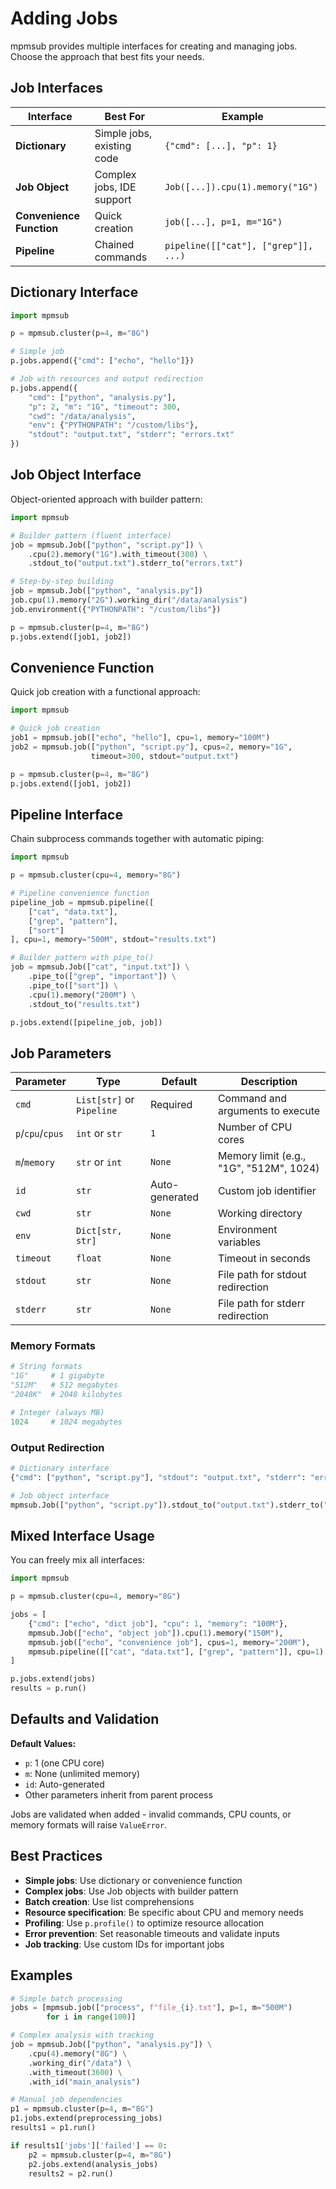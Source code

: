 # Adding Jobs

mpmsub provides multiple interfaces for creating and managing jobs. Choose the approach that best fits your needs.

## Job Interfaces

| Interface | Best For | Example |
|-----------|----------|---------|
| **Dictionary** | Simple jobs, existing code | `{"cmd": [...], "p": 1}` |
| **Job Object** | Complex jobs, IDE support | `Job([...]).cpu(1).memory("1G")` |
| **Convenience Function** | Quick creation | `job([...], p=1, m="1G")` |
| **Pipeline** | Chained commands | `pipeline([["cat"], ["grep"]], ...)` |

## Dictionary Interface

```python
import mpmsub

p = mpmsub.cluster(p=4, m="8G")

# Simple job
p.jobs.append({"cmd": ["echo", "hello"]})

# Job with resources and output redirection
p.jobs.append({
    "cmd": ["python", "analysis.py"],
    "p": 2, "m": "1G", "timeout": 300,
    "cwd": "/data/analysis",
    "env": {"PYTHONPATH": "/custom/libs"},
    "stdout": "output.txt", "stderr": "errors.txt"
})
```

## Job Object Interface

Object-oriented approach with builder pattern:

```python
import mpmsub

# Builder pattern (fluent interface)
job = mpmsub.Job(["python", "script.py"]) \
    .cpu(2).memory("1G").with_timeout(300) \
    .stdout_to("output.txt").stderr_to("errors.txt")

# Step-by-step building
job = mpmsub.Job(["python", "analysis.py"])
job.cpu(1).memory("2G").working_dir("/data/analysis")
job.environment({"PYTHONPATH": "/custom/libs"})

p = mpmsub.cluster(p=4, m="8G")
p.jobs.extend([job1, job2])
```

## Convenience Function

Quick job creation with a functional approach:

```python
import mpmsub

# Quick job creation
job1 = mpmsub.job(["echo", "hello"], cpu=1, memory="100M")
job2 = mpmsub.job(["python", "script.py"], cpus=2, memory="1G",
                  timeout=300, stdout="output.txt")

p = mpmsub.cluster(p=4, m="8G")
p.jobs.extend([job1, job2])
```

## Pipeline Interface

Chain subprocess commands together with automatic piping:

```python
import mpmsub

p = mpmsub.cluster(cpu=4, memory="8G")

# Pipeline convenience function
pipeline_job = mpmsub.pipeline([
    ["cat", "data.txt"],
    ["grep", "pattern"],
    ["sort"]
], cpu=1, memory="500M", stdout="results.txt")

# Builder pattern with pipe_to()
job = mpmsub.Job(["cat", "input.txt"]) \
    .pipe_to(["grep", "important"]) \
    .pipe_to(["sort"]) \
    .cpu(1).memory("200M") \
    .stdout_to("results.txt")

p.jobs.extend([pipeline_job, job])
```

## Job Parameters

| Parameter | Type | Default | Description |
|-----------|------|---------|-------------|
| `cmd` | `List[str]` or `Pipeline` | Required | Command and arguments to execute |
| `p`/`cpu`/`cpus` | `int` or `str` | `1` | Number of CPU cores |
| `m`/`memory` | `str` or `int` | `None` | Memory limit (e.g., "1G", "512M", 1024) |
| `id` | `str` | Auto-generated | Custom job identifier |
| `cwd` | `str` | `None` | Working directory |
| `env` | `Dict[str, str]` | `None` | Environment variables |
| `timeout` | `float` | `None` | Timeout in seconds |
| `stdout` | `str` | `None` | File path for stdout redirection |
| `stderr` | `str` | `None` | File path for stderr redirection |

### Memory Formats

```python
# String formats
"1G"     # 1 gigabyte
"512M"   # 512 megabytes
"2048K"  # 2048 kilobytes

# Integer (always MB)
1024     # 1024 megabytes
```

### Output Redirection

```python
# Dictionary interface
{"cmd": ["python", "script.py"], "stdout": "output.txt", "stderr": "errors.txt"}

# Job object interface
mpmsub.Job(["python", "script.py"]).stdout_to("output.txt").stderr_to("errors.txt")
```

## Mixed Interface Usage

You can freely mix all interfaces:

```python
import mpmsub

p = mpmsub.cluster(cpu=4, memory="8G")

jobs = [
    {"cmd": ["echo", "dict job"], "cpu": 1, "memory": "100M"},
    mpmsub.Job(["echo", "object job"]).cpu(1).memory("150M"),
    mpmsub.job(["echo", "convenience job"], cpus=1, memory="200M"),
    mpmsub.pipeline([["cat", "data.txt"], ["grep", "pattern"]], cpu=1)
]

p.jobs.extend(jobs)
results = p.run()
```

## Defaults and Validation

**Default Values:**
- `p`: 1 (one CPU core)
- `m`: None (unlimited memory)
- `id`: Auto-generated
- Other parameters inherit from parent process

Jobs are validated when added - invalid commands, CPU counts, or memory formats will raise `ValueError`.

## Best Practices

- **Simple jobs**: Use dictionary or convenience function
- **Complex jobs**: Use Job objects with builder pattern
- **Batch creation**: Use list comprehensions
- **Resource specification**: Be specific about CPU and memory needs
- **Profiling**: Use `p.profile()` to optimize resource allocation
- **Error prevention**: Set reasonable timeouts and validate inputs
- **Job tracking**: Use custom IDs for important jobs

## Examples

```python
# Simple batch processing
jobs = [mpmsub.job(["process", f"file_{i}.txt"], p=1, m="500M")
        for i in range(100)]

# Complex analysis with tracking
job = mpmsub.Job(["python", "analysis.py"]) \
    .cpu(4).memory("8G") \
    .working_dir("/data") \
    .with_timeout(3600) \
    .with_id("main_analysis")

# Manual job dependencies
p1 = mpmsub.cluster(p=4, m="8G")
p1.jobs.extend(preprocessing_jobs)
results1 = p1.run()

if results1['jobs']['failed'] == 0:
    p2 = mpmsub.cluster(p=4, m="8G")
    p2.jobs.extend(analysis_jobs)
    results2 = p2.run()
```
